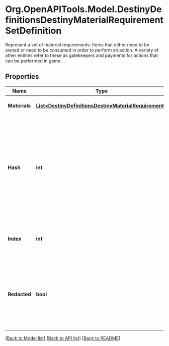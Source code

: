 # Org.OpenAPITools.Model.DestinyDefinitionsDestinyMaterialRequirementSetDefinition
Represent a set of material requirements: Items that either need to be owned or need to be consumed in order to perform an action.  A variety of other entities refer to these as gatekeepers and payments for actions that can be performed in game.

## Properties

Name | Type | Description | Notes
------------ | ------------- | ------------- | -------------
**Materials** | [**List&lt;DestinyDefinitionsDestinyMaterialRequirement&gt;**](DestinyDefinitionsDestinyMaterialRequirement.md) | The list of all materials that are required. | [optional] 
**Hash** | **int** | The unique identifier for this entity. Guaranteed to be unique for the type of entity, but not globally.  When entities refer to each other in Destiny content, it is this hash that they are referring to. | [optional] 
**Index** | **int** | The index of the entity as it was found in the investment tables. | [optional] 
**Redacted** | **bool** | If this is true, then there is an entity with this identifier/type combination, but BNet is not yet allowed to show it. Sorry! | [optional] 

[[Back to Model list]](../README.md#documentation-for-models) [[Back to API list]](../README.md#documentation-for-api-endpoints) [[Back to README]](../README.md)

